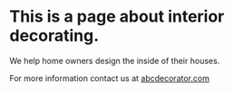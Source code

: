 # This is a page about interior decorating. 

We help home owners design the inside of their houses. 

For more information contact us at [abcdecorator.com](www.google.com)
